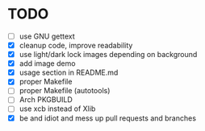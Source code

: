 # TODO
- [ ] use GNU gettext
- [x] cleanup code, improve readability
- [x] use light/dark lock images depending on background
- [x] add image demo
- [x] usage section in README.md
- [x] proper Makefile
- [ ] proper Makefile (autotools)
- [ ] Arch PKGBUILD
- [ ] use xcb instead of Xlib
- [x] be and idiot and mess up pull requests and branches
